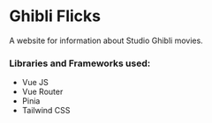 # Ghibli Flicks

A website for information about Studio Ghibli movies.

### Libraries and Frameworks used:
- Vue JS
- Vue Router
- Pinia
- Tailwind CSS
